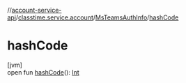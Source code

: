 //[account-service-api](../../../index.md)/[classtime.service.account](../index.md)/[MsTeamsAuthInfo](index.md)/[hashCode](hash-code.md)

# hashCode

[jvm]\
open fun [hashCode](hash-code.md)(): [Int](https://kotlinlang.org/api/latest/jvm/stdlib/kotlin/-int/index.html)
